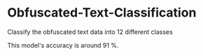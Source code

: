 # Obfuscated-Text-Classification
Classify the obfuscated text data into 12 different classes

This model's accuracy is around 91 %.

